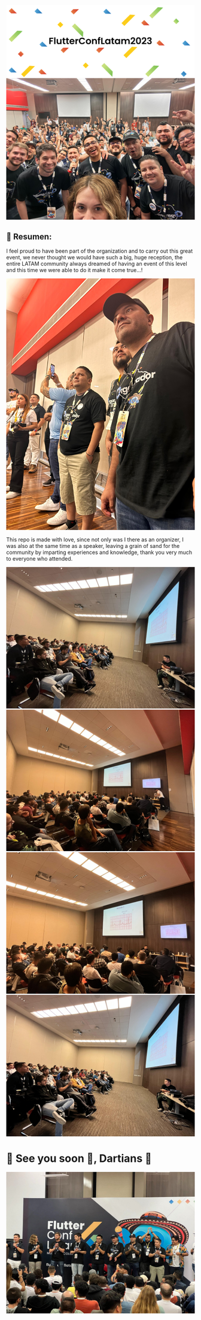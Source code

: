 ![Banner](readme/topbanner.png)
![Gorditos y bonitos](readme/1.jpeg)
## 😬 Resumen:

I feel proud to have been part of the organization and to carry out this great event, we never thought we would have such a big, huge reception, the entire LATAM community always dreamed of having an event of this level and this time we were able to do it  make it come true...!

![img2](readme/2.jpeg)

This repo is made with love, since not only was I there as an organizer, I was also at the same time as a speaker, leaving a grain of sand for the community by imparting experiences and knowledge, thank you very much to everyone who attended.

![img3](readme/3.jpeg)
![img4](readme/4.jpeg)
![img5](readme/5.jpeg)
![img6](readme/6.jpeg)

# 🎉 See you soon 🎉, Dartians 💙

![img7](readme/7.jpeg)



